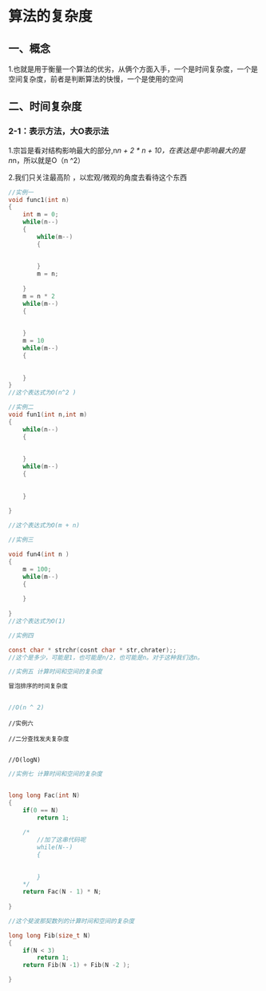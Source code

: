 # 算法的复杂度

## 一、概念

1.也就是用于衡量一个算法的优劣，从俩个方面入手，一个是时间复杂度，一个是空间复杂度，前者是判断算法的快慢，一个是使用的空间

## 二、时间复杂度

### 2-1：表示方法，大O表示法

1.宗旨是看对结构影响最大的部分,n*n + 2 *  n + 10，在表达是中影响最大的是n*n，所以就是O（n ^2）

2.我们只关注最高阶 ，以宏观/微观的角度去看待这个东西

 



```c
//实例一
void func1(int n)
{
    int m = 0;
	while(n--)
	{
		while(m--)
		{
		
		
		}
		m = n;
	
	}
	m = n * 2
	while(m--)
	{
	
	
	}
	m = 10
	while(m--)
	{
	
		
	}
}
//这个表达式为O(n^2 )
```



```c
//实例二
void fun1(int n,int m)
{
    while(n--)
    {
        
        
    }
    while(m--)
    {
        
        
    }
    
}

//这个表达式为O(m + n)
```

```c
//实例三

void fun4(int n )
{
    m = 100;
    while(m--)
    {
        
    }
    
}
//这个表达式为O(1)
```

```c
//实例四 

const char * strchr(cosnt char * str,chrater);;
//这个是多少，可能是1，也可能是n/2，也可能是n。对于这种我们选n。
```

```c
//实例五 计算时间和空间的复杂度

冒泡排序的时间复杂度


//O(n ^ 2)
```

```
//实例六

//二分查找发夫复杂度


//O(logN) 
```

```c
//实例七 计算时间和空间的复杂度


long long Fac(int N)
{
    if(0 == N)
        return 1;
    
    /* 
    	//加了这串代码呢
    	while(N--)
    	{
    	
    	
    	}
    */
    return Fac(N - 1) * N; 
    
}
```



```c
//这个斐波那契数列的计算时间和空间的复杂度

long long Fib(size_t N)
{
	if(N < 3)
		return 1;
	return Fib(N -1) + Fib(N -2 );

}
```

